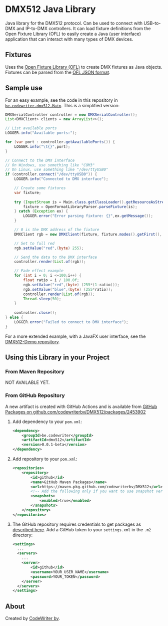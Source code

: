 # DMX512 Java Library

Java library for the DMX512 protocol. Can be used to connect with USB-to-DMX and IP-to-DMX controllers. It can load fixture definitions from the Open Fixture Library (OFL) to easily create a Java (user interface) application that can interact with many types of DMX devices.

## Fixtures

Uses the [Open Fixture Library (OFL)](https://open-fixture-library.org/) to create DMX fixtures as Java objects. Fixtures can be parsed from the [OFL JSON format](https://github.com/OpenLightingProject/open-fixture-library/blob/master/docs/fixture-format.md).

## Sample use

For an easy example, see the code in this repository in [`be.codewriter.dmx512.Main`](src/main/java/be/codewriter/dmx512/Main.java). This is a simplified version:

```java
DMXSerialController controller = new DMXSerialController();
List<DMXClient> clients = new ArrayList<>();

// List available ports
LOGGER.info("Available ports:");

for (var port : controller.getAvailablePorts()) {
    LOGGER.info("\t{}",port);
}

// Connect to the DMX interface
// On Windows, use something like "COM3"
// On Linux, use something like "/dev/ttyUSB0"
if (controller.connect("/dev/ttyUSB0")) {
    LOGGER.info("Connected to DMX interface");

    // Create some fixtures
    var fixture;
    
    try (InputStream is = Main.class.getClassLoader().getResourceAsStream("led-party-tcl-spot.json")) {
        fixture = OpenFormatLibraryParser.parseFixture(is);
    } catch (Exception ex) {
        LOGGER.error("Error parsing fixture: {}",ex.getMessage());
    }

    // 0 is the DMX address of the fixture
    DMXClient rgb = new DMXClient(fixture, fixture.modes().getFirst(), 0);

    // Set to full red
    rgb.setValue("red",(byte) 255);

    // Send the data to the DMX interface
    controller.render(List.of(rgb));

    // Fade effect example
    for (int i = 0; i <=100;i++) {      
        float ratio = i / 100.0f;
        rgb.setValue("red",(byte) (255*(1-ratio)));
        rgb.setValue("blue",(byte) (255*ratio));
        controller.render(List.of(rgb));
        Thread.sleep(50);
    }
    
    controller.close();
} else {
    LOGGER.error("Failed to connect to DMX interface");
}
```

For a more extended example, with a JavaFX user interface, see the [DMX512-Demo repository](https://github.com/codewriterbv/DMX512-Demo).

## Using this Library in your Project

### From Maven Repository

NOT AVAILABLE YET.

### From GitHub Repository

A new artifact is created with GitHub Actions and is available from [GitHub Packages on github.com/codewriterbv/DMX512/packages/2453902](https://github.com/codewriterbv/DMX512/packages/2453902)

1. Add dependency to your `pom.xml`:
    ```xml
    <dependency>
        <groupId>be.codewriter</groupId>
        <artifactId>dmx512</artifactId>
        <version>0.0.1-beta</version>
    </dependency>
    ```
2. Add repository to your `pom.xml`:
    ```xml
    <repositories>
        <repository>
            <id>github</id>
            <name>GitHub Maven Packages</name>
            <url>https://maven.pkg.github.com/codewriterbv/DMX512</url>
            <!-- Add the following only if you want to use snapshot versions -->
            <snapshots>
                <enabled>true</enabled>
            </snapshots>
        </repository>
    </repositories>
    ```
3. The GitHub repository requires credentials to get packages as [described here](https://docs.github.com/en/packages/working-with-a-github-packages-registry/working-with-the-apache-maven-registry#authenticating-to-github-packages). Add a GitHub token to your `settings.xml` in the `.m2` directory:
    ```xml
    <settings>
      ...
      <servers>
        ...
        <server>
            <id>github</id>
            <username>YOUR_USER_NAME</username>
            <password>YOUR_TOKEN</password>
        </server>
      </servers>
    </settings>
    ```

## About

Created by [CodeWriter bv](https://codewriter.be/).
